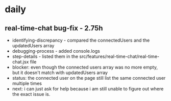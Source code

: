 # daily

## real-time-chat bug-fix - 2.75h
* identifying-discrepancy - compared the connectedUsers and the updatedUsers array
* debugging-process - added console.logs
* step-details - listed them in the src/features/real-time-chat/real-time-chat.jsx file
* blocker: even though the connected users array was no more empty, but it doesn't match with updatedUsers array
* status: the connected user on the page still list the same connected user multiple times
* next: i can just ask for help because i am still unable to figure out where the exact issue is.